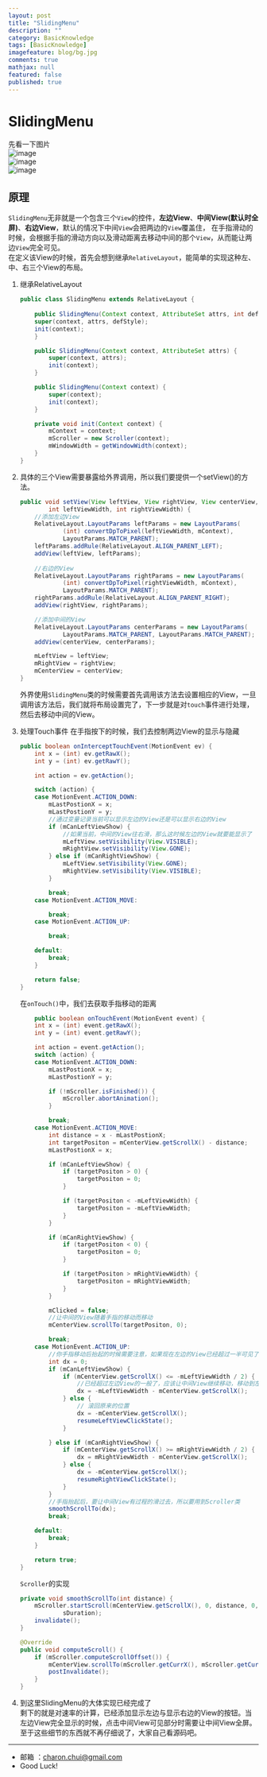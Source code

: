 ```yaml
---
layout: post
title: "SlidingMenu"
description: ""
category: BasicKnowledge
tags: [BasicKnowledge]
imagefeature: blog/bg.jpg
comments: true
mathjax: null
featured: false
published: true
---
```



SlidingMenu
===

先看一下图片      
![image](https://raw.githubusercontent.com/CharonChui/Pictures/master/slidingmenu_1.png?raw=true)    
![image](https://raw.githubusercontent.com/CharonChui/Pictures/master/slidingmenu_2.png?raw=true)   
![image](https://raw.githubusercontent.com/CharonChui/Pictures/master/slidingmenu_3.png?raw=true)   


原理
---

`SlidingMenu`无非就是一个包含三个`View`的控件，**左边View**、**中间View(默认时全屏)**、**右边View**，默认的情况下中间`View`会把两边的`View`覆盖住，
在手指滑动的时候，会根据手指的滑动方向以及滑动距离去移动中间的那个`View`，从而能让两边`View`完全可见。    
在定义该View的时候，首先会想到继承`RelativeLayout`，能简单的实现这种左、中、右三个View的布局。

1. 继承RelativeLayout
	```java
	public class SlidingMenu extends RelativeLayout {
		
		public SlidingMenu(Context context, AttributeSet attrs, int defStyle) {
		super(context, attrs, defStyle);
		init(context);
		}
	
		public SlidingMenu(Context context, AttributeSet attrs) {
			super(context, attrs);
			init(context);
		}
	
		public SlidingMenu(Context context) {
			super(context);
			init(context);
		}
	
		private void init(Context context) {
			mContext = context;
			mScroller = new Scroller(context);
			mWindowWidth = getWindowWidth(context);
		}
	}
	```

2. 具体的三个View需要暴露给外界调用，所以我们要提供一个setView()的方法。
	```java
	public void setView(View leftView, View rightView, View centerView,
			int leftViewWidth, int rightViewWidth) {
		//添加左边View
		RelativeLayout.LayoutParams leftParams = new LayoutParams(
				(int) convertDpToPixel(leftViewWidth, mContext),
				LayoutParams.MATCH_PARENT);
		leftParams.addRule(RelativeLayout.ALIGN_PARENT_LEFT);
		addView(leftView, leftParams);
		
		//右边的View
		RelativeLayout.LayoutParams rightParams = new LayoutParams(
				(int) convertDpToPixel(rightViewWidth, mContext),
				LayoutParams.MATCH_PARENT);
		rightParams.addRule(RelativeLayout.ALIGN_PARENT_RIGHT);
		addView(rightView, rightParams);
	
		//添加中间的View
		RelativeLayout.LayoutParams centerParams = new LayoutParams(
				LayoutParams.MATCH_PARENT, LayoutParams.MATCH_PARENT);
		addView(centerView, centerParams);
	
		mLeftView = leftView;
		mRightView = rightView;
		mCenterView = centerView;
	}
	```
	外界使用`SlidingMenu`类的时候需要首先调用该方法去设置相应的View，一旦调用该方法后，我们就将布局设置完了，下一步就是对`touch`事件进行处理，然后去移动中间的View。

3. 处理Touch事件
	在手指按下的时候，我们去控制两边View的显示与隐藏
	```java
	public boolean onInterceptTouchEvent(MotionEvent ev) {
		int x = (int) ev.getRawX();
		int y = (int) ev.getRawY();
	
		int action = ev.getAction();
	
		switch (action) {
		case MotionEvent.ACTION_DOWN:
			mLastPostionX = x;
			mLastPostionY = y;
			//通过变量记录当前可以显示左边的View还是可以显示右边的View
			if (mCanLeftViewShow) {
				//如果当前，中间的View往右滑，那么这时候左边的View就要能显示了
				mLeftView.setVisibility(View.VISIBLE);
				mRightView.setVisibility(View.GONE);
			} else if (mCanRightViewShow) {
				mLeftView.setVisibility(View.GONE);
				mRightView.setVisibility(View.VISIBLE);
			}
	
			break;
		case MotionEvent.ACTION_MOVE:
	
			break;
		case MotionEvent.ACTION_UP:
	
			break;
	
		default:
			break;
		}
	
		return false;
	}
	```
	在`onTouch()`中，我们去获取手指移动的距离
	```java
		public boolean onTouchEvent(MotionEvent event) {
		int x = (int) event.getRawX();
		int y = (int) event.getRawY();
	
		int action = event.getAction();
		switch (action) {
		case MotionEvent.ACTION_DOWN:
			mLastPostionX = x;
			mLastPostionY = y;
	
			if (!mScroller.isFinished()) {
				mScroller.abortAnimation();
			}
	
			break;
		case MotionEvent.ACTION_MOVE:
			int distance = x - mLastPostionX;
			int targetPositon = mCenterView.getScrollX() - distance;
			mLastPostionX = x;
	
			if (mCanLeftViewShow) {
				if (targetPositon > 0) {
					targetPositon = 0;
				}
	
				if (targetPositon < -mLeftViewWidth) {
					targetPositon = -mLeftViewWidth;
				}
			}
	
			if (mCanRightViewShow) {
				if (targetPositon < 0) {
					targetPositon = 0;
				}
	
				if (targetPositon > mRightViewWidth) {
					targetPositon = mRightViewWidth;
				}
			}
	
			mClicked = false;
			//让中间的View随着手指的移动而移动
			mCenterView.scrollTo(targetPositon, 0);
	
			break;
		case MotionEvent.ACTION_UP:
			//你手指移动后抬起的时候需要注意，如果现在左边的View已经超过一半可见了，这时候就算你抬起手指了，SlidingMenu也要滑动到右边让左边View完全可见。当然还有就是你滑动的飞快，然后突然抬起了手指，这时候就要进行速率的计算了，我们先不说速率
			int dx = 0;
			if (mCanLeftViewShow) {
				if (mCenterView.getScrollX() <= -mLeftViewWidth / 2) {
					//已经超过左边View的一般了，应该让中间View继续移动，移动到左边View完全可见
					dx = -mLeftViewWidth - mCenterView.getScrollX();
				} else {
					// 滚回原来的位置
					dx = -mCenterView.getScrollX();
					resumeLeftViewClickState();
				}
	
			} else if (mCanRightViewShow) {
				if (mCenterView.getScrollX() >= mRightViewWidth / 2) {
					dx = mRightViewWidth - mCenterView.getScrollX();
				} else {
					dx = -mCenterView.getScrollX();
					resumeRightViewClickState();
				}
			}
			//手指抬起后，要让中间View有过程的滑过去，所以要用到Scroller类
			smoothScrollTo(dx);
			break;
	
		default:
			break;
		}
	
		return true;
	}
	```

	`Scroller`的实现       
	```java
	private void smoothScrollTo(int distance) {
		mScroller.startScroll(mCenterView.getScrollX(), 0, distance, 0,
				sDuration);
		invalidate();
	}

	@Override
	public void computeScroll() {
		if (mScroller.computeScrollOffset()) {
			mCenterView.scrollTo(mScroller.getCurrX(), mScroller.getCurrY());
			postInvalidate();
		}
	}
	```

4. 到这里SlidingMenu的大体实现已经完成了        
	剩下的就是对速率的计算，已经添加显示左边与显示右边的View的按钮。当左边View完全显示的时候，点击中间View可见部分时需要让中间View全屏。
	至于这些细节的东西就不再仔细说了，大家自己看源码吧。

---

- 邮箱 ：charon.chui@gmail.com  
- Good Luck! 
